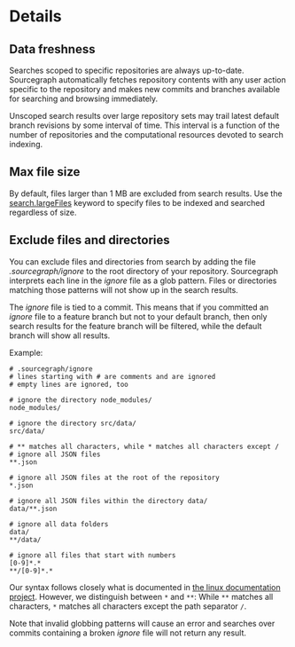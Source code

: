 # Details

## Data freshness

Searches scoped to specific repositories are always up-to-date. Sourcegraph automatically fetches repository contents with any user action specific to the repository and makes new commits and branches available for searching and browsing immediately.

Unscoped search results over large repository sets may trail latest default branch revisions by some interval of time. This interval is a function of the number of repositories and the computational resources devoted to search indexing.

## Max file size

By default, files larger than 1 MB are excluded from search results. Use the [search.largeFiles](../../../admin/config/site_config.md#search-largeFiles) keyword to specify files to be indexed and searched regardless of size.

## Exclude files and directories

You can exclude files and directories from search by adding the file _.sourcegraph/ignore_ to
the root directory of your repository. Sourcegraph interprets each line in the _ignore_ file as a glob
pattern. Files or directories matching those patterns will not show up in the search results.

The _ignore_ file is tied to a commit. This means that if you committed an _ignore_ file to a 
feature branch but not to your default branch, then only search results for the feature branch
will be filtered, while the default branch will show all results.

Example:
```
# .sourcegraph/ignore
# lines starting with # are comments and are ignored
# empty lines are ignored, too

# ignore the directory node_modules/
node_modules/

# ignore the directory src/data/
src/data/

# ** matches all characters, while * matches all characters except /
# ignore all JSON files
**.json

# ignore all JSON files at the root of the repository
*.json

# ignore all JSON files within the directory data/
data/**.json

# ignore all data folders
data/
**/data/

# ignore all files that start with numbers
[0-9]*.*
**/[0-9]*.*
```

Our syntax follows closely what is documented in 
[the linux documentation project](https://tldp.org/LDP/GNU-Linux-Tools-Summary/html/x11655.htm).
However, we distinguish between `*` and `**`: While `**` matches all characters, `*` matches all characters 
except the path separator `/`.

Note that invalid globbing patterns will cause an error and searches over commits containing a broken _ignore_ file 
will not return any result.

